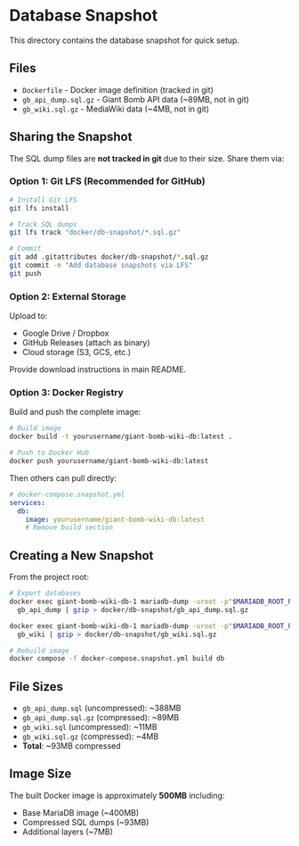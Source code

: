 # Database Snapshot

This directory contains the database snapshot for quick setup.

## Files

- `Dockerfile` - Docker image definition (tracked in git)
- `gb_api_dump.sql.gz` - Giant Bomb API data (~89MB, not in git)
- `gb_wiki.sql.gz` - MediaWiki data (~4MB, not in git)

## Sharing the Snapshot

The SQL dump files are **not tracked in git** due to their size. Share them via:

### Option 1: Git LFS (Recommended for GitHub)
```bash
# Install Git LFS
git lfs install

# Track SQL dumps
git lfs track "docker/db-snapshot/*.sql.gz"

# Commit
git add .gitattributes docker/db-snapshot/*.sql.gz
git commit -m "Add database snapshots via LFS"
git push
```

### Option 2: External Storage
Upload to:
- Google Drive / Dropbox
- GitHub Releases (attach as binary)
- Cloud storage (S3, GCS, etc.)

Provide download instructions in main README.

### Option 3: Docker Registry
Build and push the complete image:
```bash
# Build image
docker build -t yourusername/giant-bomb-wiki-db:latest .

# Push to Docker Hub
docker push yourusername/giant-bomb-wiki-db:latest
```

Then others can pull directly:
```yaml
# docker-compose.snapshot.yml
services:
  db:
    image: yourusername/giant-bomb-wiki-db:latest
    # Remove build section
```

## Creating a New Snapshot

From the project root:
```bash
# Export databases
docker exec giant-bomb-wiki-db-1 mariadb-dump -uroot -p"$MARIADB_ROOT_PASSWORD" \
  gb_api_dump | gzip > docker/db-snapshot/gb_api_dump.sql.gz

docker exec giant-bomb-wiki-db-1 mariadb-dump -uroot -p"$MARIADB_ROOT_PASSWORD" \
  gb_wiki | gzip > docker/db-snapshot/gb_wiki.sql.gz

# Rebuild image
docker compose -f docker-compose.snapshot.yml build db
```

## File Sizes

- `gb_api_dump.sql` (uncompressed): ~388MB
- `gb_api_dump.sql.gz` (compressed): ~89MB
- `gb_wiki.sql` (uncompressed): ~11MB
- `gb_wiki.sql.gz` (compressed): ~4MB
- **Total**: ~93MB compressed

## Image Size

The built Docker image is approximately **500MB** including:
- Base MariaDB image (~400MB)
- Compressed SQL dumps (~93MB)
- Additional layers (~7MB)
